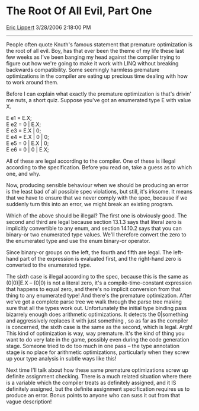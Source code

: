 # The Root Of All Evil, Part One

[Eric Lippert](https://social.msdn.microsoft.com/profile/Eric%20Lippert) 3/28/2006 2:18:00 PM

-----

People often quote Knuth's famous statement that premature optimization is the root of all evil. Boy, has that ever been the theme of my life these last few weeks as I've been banging my head against the compiler trying to figure out how we're going to make it work with LINQ without breaking backwards compatibility. Some seemingly harmless premature optimizations in the compiler are eating up precious time dealing with how to work around them.

Before I can explain what exactly the premature optimization is that's drivin' me nuts, a short quiz. Suppose you've got an enumerated type E with value X.

 E e1 = E.X;  
E e2 = 0 | E.X;  
E e3 = E.X | 0;  
E e4 = E.X | 0 | 0;  
E e5 = 0 | E.X | 0;  
E e6 = 0 | 0 | E.X;  

All of these are legal according to the compiler. One of these is illegal according to the specification. Before you read on, take a guess as to which one, and why.

Now, producing sensible behaviour when we should be producing an error is the least bad of all possible spec violations, but still, it's irksome. It means that we have to ensure that we never comply with the spec, because if we suddenly turn this into an error, we might break an existing program.

Which of the above should be illegal? The first one is obviously good. The second and third are legal because section 13.1.3 says that literal zero is implicitly convertible to any enum, and section 14.10.2 says that you can binary-or two enumerated type values. We'll therefore convert the zero to the enumerated type and use the enum binary-or operator.

Since binary-or groups on the left, the fourth and fifth are legal. The left-hand part of the expression is evaluated first, and the right-hand zero is converted to the enumerated type.

The sixth case is illegal according to the spec, because this is the same as (0|0)|E.X – (0|0) is not a literal zero, it's a compile-time-constant expression that happens to equal zero, and there's no implicit conversion from that thing to any enumerated type\! And there's the premature optimization. After we've got a complete parse tree we walk through the parse tree making sure that all the types work out. Unfortunately the initial type binding pass bizarrely enough does arithmetic optimizations. It detects the 0|something and aggressively replaces it with just something , so as far as the compiler is concerned, the sixth case is the same as the second, which is legal. Argh\! This kind of optimization is way, way premature. It's the kind of thing you want to do very late in the game, possibly even during the code generation stage. Someone tried to do too much in one pass – the type annotation stage is no place for arithmetic optimizations, particularly when they screw up your type analysis in subtle ways like this\!

Next time I'll talk about how these same premature optimizations screw up definite assignment checking. There is a much related situation where there is a variable which the compiler treats as definitely assigned, and it IS definitely assigned, but the definite assignment specification requires us to produce an error. Bonus points to anyone who can suss it out from that vague description\!

